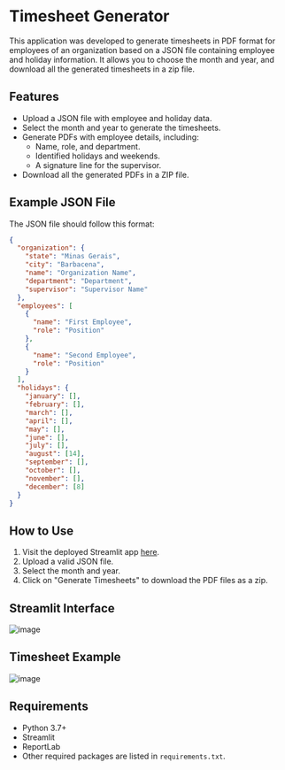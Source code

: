 
# Timesheet Generator

This application was developed to generate timesheets in PDF format for employees of an organization based on a JSON file containing employee and holiday information. It allows you to choose the month and year, and download all the generated timesheets in a zip file.

## Features

- Upload a JSON file with employee and holiday data.
- Select the month and year to generate the timesheets.
- Generate PDFs with employee details, including:
  - Name, role, and department.
  - Identified holidays and weekends.
  - A signature line for the supervisor.
- Download all the generated PDFs in a ZIP file.

## Example JSON File

The JSON file should follow this format:

```json
{
  "organization": {
    "state": "Minas Gerais",
    "city": "Barbacena",
    "name": "Organization Name",
    "department": "Department",
    "supervisor": "Supervisor Name"
  },
  "employees": [
    {
      "name": "First Employee",
      "role": "Position"
    },
    {
      "name": "Second Employee",
      "role": "Position"
    }
  ],
  "holidays": {
    "january": [],
    "february": [],
    "march": [],
    "april": [],
    "may": [],
    "june": [],
    "july": [],
    "august": [14],
    "september": [],
    "october": [],
    "november": [],
    "december": [8]
  }
}
```

## How to Use

1. Visit the deployed Streamlit app [here](https://timesheet-generator.streamlit.app/).
2. Upload a valid JSON file.
3. Select the month and year.
4. Click on "Generate Timesheets" to download the PDF files as a zip.

## Streamlit Interface
![image](https://github.com/user-attachments/assets/9812bcbb-1a29-4bae-9eee-81792d3306e5)

## Timesheet Example
![image](https://github.com/user-attachments/assets/b5a1b476-debb-4468-93e9-fed01b124d51)

## Requirements

- Python 3.7+
- Streamlit
- ReportLab
- Other required packages are listed in `requirements.txt`.

